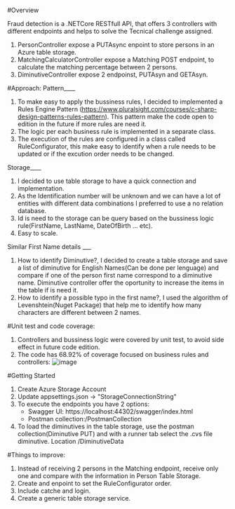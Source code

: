 #Overview

Fraud detection is a .NETCore RESTfull API, that offers 3 controllers with different endpoints and helps to solve the Tecnical challenge assigned.
1. PersonController expose a PUTAsync enpoint to store persons in an Azure table storage.
2. MatchingCalculatorController expose a Matching POST endpoint, to calculate the matching percentage between 2 persons.
3. DiminutiveController expose 2 endpoinst, PUTAsyn and GETAsyn.

#Approach:
Pattern____
1. To make easy to apply the bussiness rules, I decided to implemented a Rules Engine Pattern (https://www.pluralsight.com/courses/c-sharp-design-patterns-rules-pattern). This pattern make the code open to edition in the future if more rules are need it. 
2. The logic per each business rule is implemented in a separate class.
3. The execution of the rules are configured in a class called RuleConfigurator, this make easy to identify when a rule needs to be updated or if the excution order needs to be changed.

Storage____
1. I decided to use table storage to have a quick connection and implementation.
2. As the Identification number will be unknown and we can have a lot of entities with different data combinations I preferred to use a no relation database. 
3. Id is need to the storage can be query based on the bussiness logic rule(FirstName, LastName, DateOfBirth ... etc).
4. Easy to scale.

Similar First Name details ___
1. How to identify Diminutive?, I decided to create a table storage and save a list of diminutive for English Names(Can be done per lenguage) and compare if one of the person first name correspond to a diminutive name. Diminutive controller offer the oportunity to increase the items in the table if is need it. 
2. How to identify a possible typo in the first name?, I used the algorithm of Levenshtein(Nuget Package) that help me to identify how many characters are different between 2 names.

#Unit test and code coverage:
1. Controllers and bussiness logic were covered by unit test, to avoid side effect in future code edition.
2. The code has 68.92% of coverage focused on business rules and controllers:
  ![image](https://user-images.githubusercontent.com/27976372/150950611-f33a753b-7fb8-470d-a664-87ab051244ae.png)
    
#Getting Started
1. Create Azure Storage Account
2. Update appsettings.json -> "StorageConnectionString"
3. To execute the endpoints you have 2 options:
    - Swagger UI: https://localhost:44302/swagger/index.html
    - Postman collection:/PostmanCollection
4. To load the diminutives in the table storage, use the postman collection(Diminutive PUT) and with a runner tab select the .cvs file diminutive. Location /DiminutiveData

#Things to improve:
1. Instead of receiving 2 persons in the Matching endpoint, receive only one and compare with the information in Person Table Storage.
2. Create and enpoint to set the RuleConfigurator order.
3. Include catche and login.
4. Create a generic table storage service.

